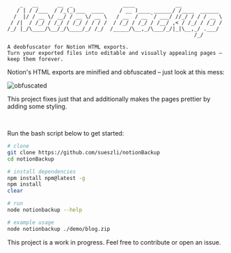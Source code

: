 ```
    _   __      __  _                ____             __
   / | / /___  / /_(_)___  ____     / __ )____ ______/ /____  ______
  /  |/ / __ \/ __/ / __ \/ __ \   / __  / __ `/ ___/ //_/ / / / __ \
 / /|  / /_/ / /_/ / /_/ / / / /  / /_/ / /_/ / /__/ ,< / /_/ / /_/ /
/_/ |_/\____/\__/_/\____/_/ /_/  /_____/\__,_/\___/_/|_|\__,_/ .___/
                                                            /_/

A deobfuscator for Notion HTML exports.
Turn your exported files into editable and visually appealing pages – keep them forever.
```

Notion's HTML exports are minified and obfuscated – just look at this mess:

<img alt="obfuscated" src="https://github.com/sueszli/notionBackup/assets/61852663/7cb89455-db54-446f-a557-651470c9d629">

This project fixes just that and additionally makes the pages prettier by adding some styling.

<br>

Run the bash script below to get started:

```bash
# clone
git clone https://github.com/sueszli/notionBackup
cd notionBackup

# install dependencies
npm install npm@latest -g
npm install
clear

# run
node notionbackup --help

# example usage
node notionbackup ./demo/blog.zip
```

This project is a work in progress. Feel free to contribute or open an issue.
